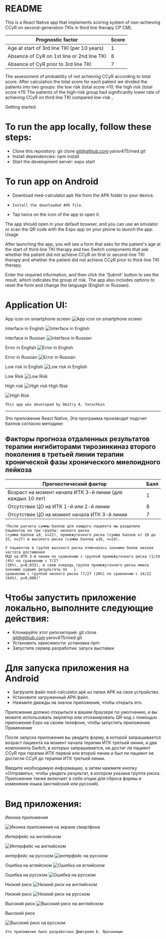 
# README

This is a React Native app that  implements scoring system of non-achieving CCyR on second-generation TKIs in third line therapy CP CML

| Prognostic factor | Score|
|--------------------------| --- |
|Age at start of 3rd line TKI (per 10 years)| 1|
| Absence of CyR on 1st line or 2nd line TKI | 8|
| Absence of CyR prior to 3rd line TKI| 7|

The assessment of probability of not achieving CCyR according to total score.
After calculation the total score for each patient we divided the patients into two groups: the low
risk (total score ≤10, the high risk (total score ≥11) The patients of the high-risk group had
significantly lower rate of achieving CCyR on third line TKI compared low-risk ,

Getting started

# To run the app locally, follow these steps:

- Clone this repository: git clone git@github.com:yarov475/med.git 
- Install dependencies: npm install
- Start the development server: expo start
# To run app on Android

-   Download med-calculator.apk file from  the APK folder to your device.
-     Install the downloaded APK file.
-    Tap twice on the icon of the app to open it.

The app should open in your default browser, and you can use an emulator or scan the QR code with the Expo app on your phone to launch the app.
Usage

After launching the app, you will see a form that asks for the patient's age at the start of third-line TKI therapy and two Switch components that ask whether the patient did not achieve CCyR on first or second-line TKI therapy and whether the patient did not achieve CCyR prior to third-line TKI therapy.

Enter the required information, and then click the 'Submit' button to see the result, which indicates the group of risk. The app also includes options to reset the form and change the language (English or Russian).
# Application UI:


App icon on smartphone screen
![App icon on smartphone screen](asset/1.jpg)



Interface in English
![Interface in English](asset/3.jpg)


interface in Russian
![interface in Russian](asset/6.jpg)


Error in English
![Error in English](asset/4.jpg)


Error in Russian
![Error in Russian](asset/8.jpg)

  
Low risk in English
![Low risk in English](asset/9.jpg)


Low Risk
![Low Risk](asset/10.jpg)


High risk
![High risk](asset/12.jpg)
High Risk

![High Risk](asset/11.jpg)

`This app was developed by Dmitry A. Yarochkin` 


*************************************************


Это приложение React Native,   Эта программа производит подсчет баллов согласно методике:

## Факторы прогноза отдаленных результатов терапии ингибиторами тирозинкиназ второго поколения в третьей линии терапии хронической фазы хронического миелоидного лейкоза






| Прогностический фактор                   |  Балл|
|---------------------------------------------------------|-------------------------------------|
| Возраст на момент начала ИТК 3-й линии (для каждых 10 лет) | 1 |
| Отсутствие ЦО на ИТК 1-й или 2-й линии                  | 8 |
| Отсутствие ЦО на момент начала ИТК 3-й линии            | 7|

    "После расчета суммы баллов для каждого пациента мы разделили пациентов на три группы: низкого риска
    (сумма баллов ≤9, n=22), промежуточного риска (сумма баллов от 10 до 15, n=27) и высокого риска (сумма баллов ≥16, n=24).

    У пациентов в группе высокого риска отмечалась значимо более низкая частота достижения
    ПЦО на ИТК 3-й линии по сравнению с группой промежуточного риска (1/24 (4%) по сравнению с 7/27
    (26%), p=0,033), в свою очередь группа промежуточного риска имела значимо худшие результаты по   }
    сравнению с группой низкого риска (7/27 (26%) по сравнению с 14/22 (64%), p=0,008)"

# Чтобы запустить приложение локально, выполните следующие действия:

- Клонируйте  этот репозиторий: git clone git@github.com:yarov475/med.git 
- Установить зависимости: установка npm
- Запустите сервер разработки: запуск выставки
# Для запуска приложения на Android

- Загрузите файл med-calculator.apk из папки APK на свое устройство.
- Установите загруженный APK-файл.
- Нажмите дважды на значок приложения, чтобы открыть его.

Приложение должно открыться в вашем браузере по умолчанию, и вы можете использовать эмулятор или отсканировать QR-код с помощью приложения Expo на своем телефоне, чтобы запустить приложение.
Применение

После запуска приложения вы увидите форму, в которой запрашивается возраст пациента на момент начала терапии ИТК третьей линии, и два компонента Switch, в которых запрашивается, не достиг ли пациент CCyR при терапии ИТК первой или второй линии и был ли пациент не достигли CCyR до терапии ИТК третьей линии.

Введите необходимую информацию, а затем нажмите кнопку «Отправить», чтобы увидеть результат, в котором указана группа риска. Приложение также включает в себя опции для сброса формы и изменения языка (английский или русский).

# Вид приложения:

Иконка приложения

![Иконка приложения на экране смартфона](asset/1.jpg)

Интерфейс на английском

![Интерфейс на английском](asset/3.jpg)


интерфейс на русском
![интерфейс на русском](asset/6.jpg)

Ошибка на аглийском
![Ошибка на аглийском](asset/4.jpg)


Ошибка на русском
![Ошибка на русском](asset/8.jpg)


Низкий риск 
![Низкий риск на английском](asset/9.jpg)

 
Низкий риск
![Низкий риск на русском](asset/10.jpg)

 
Высокий риск
![Высокий риск на английском](asset/12.jpg)

Высокий риск 

![Высокий риск на русском](asset/11.jpg)



 
`Это приложение было разработано Дмитрием А. Ярочкиным`